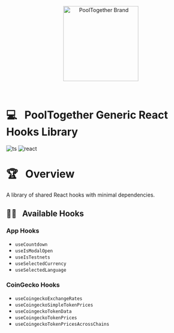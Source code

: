 <p align="center">
  <a href="https://github.com/pooltogether/pooltogether--brand-assets">
    <img src="https://github.com/pooltogether/pooltogether--brand-assets/blob/977e03604c49c63314450b5d432fe57d34747c66/logo/pooltogether-logo--purple-gradient.png?raw=true" alt="PoolTogether Brand" style="max-width:100%;" width="200">
  </a>
</p>

<br />

# 💻 &nbsp; PoolTogether Generic React Hooks Library

![ts](https://img.shields.io/badge/typescript-%23007ACC.svg?style=flat&logo=typescript&logoColor=white)
![react](https://img.shields.io/badge/react-%2320232a.svg?style=flat&logo=react&logoColor=%2361DAFB)

# 🏆 &nbsp; Overview

A library of shared React hooks with minimal dependencies.

## 🐱‍👤 &nbsp; Available Hooks

### App Hooks

- `useCountdown`
- `useIsModalOpen`
- `useIsTestnets`
- `useSelectedCurrency`
- `useSelectedLanguage`

### CoinGecko Hooks

- `useCoingeckoExchangeRates`
- `useCoingeckoSimpleTokenPrices`
- `useCoingeckoTokenData`
- `useCoingeckoTokenPrices`
- `useCoingeckoTokenPricesAcrossChains`
